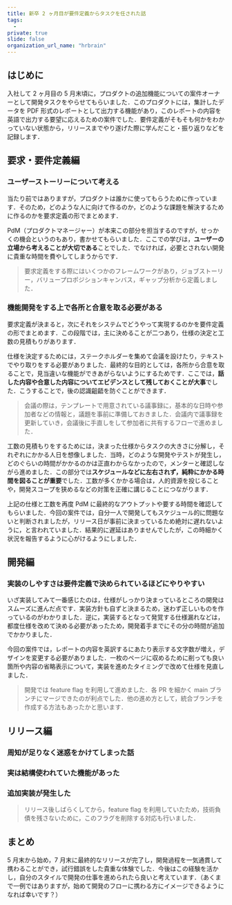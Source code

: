 ```yaml
---
title: 新卒 2 ヶ月目が要件定義からタスクを任された話
tags:
  - 
private: true
slide: false
organization_url_name: "hrbrain"
---
```


## はじめに
入社して 2 ヶ月目の 5 月末頃に，プロダクトの追加機能についての案件オーナーとして開発タスクをやらせてもらいました．このプロダクトには，集計したデータを PDF 形式のレポートとして出力する機能があり，このレポートの内容を英語で出力する要望に応えるための案件でした．要件定義がそもそも何かをわかっていない状態から，リリースまでやり遂げた際に学んだこと・振り返りなどを記録します．

## 要求・要件定義編
### ユーザーストーリーについて考える
当たり前ではありますが，プロダクトは誰かに使ってもらうために作っています．そのため，どのような人に向けて作るのか，どのような課題を解決するために作るのかを要求定義の形でまとめます．

PdM（プロダクトマネージャー）が本来この部分を担当するのですが，せっかくの機会というのもあり，書かせてもらいました．ここでの学びは，**ユーザーの立場から考えることが大切である**ことでした．でなければ，必要とされない開発に貴重な時間を費やしてしまうからです．

> 要求定義をする際にはいくつかのフレームワークがあり，ジョブストーリー，バリュープロポジションキャンバス，ギャップ分析から定義しました．

### 機能開発をする上で各所と合意を取る必要がある
要求定義が決まると，次にそれをシステムでどうやって実現するのかを要件定義の形でまとめます．この段階では，主に決めることが二つあり，仕様の決定と工数の見積もりがあります．

仕様を決定するためには，ステークホルダーを集めて会議を設けたり，テキストでやり取りをする必要がありました．最終的な目的としては，各所から合意を取ることで，見当違いな機能ができあがらないようにするためです．ここでは，**話した内容や合意した内容についてエビデンスとして残しておくことが大事**でした．こうすることで，後の認識齟齬を防ぐことができます．

> 会議の際は，テンプレートで用意されている議事録に，基本的な日時や参加者などの情報と，議題を事前に準備しておきました．会議内で議事録を更新していき，会議後に手直しをして参加者に共有するフローで進めました．

工数の見積もりをするためには，決まった仕様からタスクの大きさに分解し，それぞれにかかる人日を想像しました．当時，どのような開発やテストが発生し，どのぐらいの時間がかかるのかは正直わからなかったので，メンターと確認しながら進めました．この部分では**スケジュールなどに左右されず，純粋にかかる時間を図ることが重要**でした．工数が多くかかる場合は，人的資源を投じることや，開発スコープを狭めるなどの対策を正確に講じることにつながります．

上記の仕様と工数を再度 PdM に最終的なアウトプットや要する時間を確認してもらいました．今回の案件では，自分一人で開発してもスケジュール的に問題ないと判断されましたが，リリース日が事前に決まっているため絶対に遅れないように，と言われていました．結果的に遅延はありませんでしたが，この時細かく状況を報告するように心がけるようにしました．

## 開発編
### 実装のしやすさは要件定義で決められているほどにやりやすい
いざ実装してみて一番感じたのは，仕様がしっかり決まっているところの開発はスムーズに進んだ点です．実装方針も自ずと決まるため，迷わず正しいものを作っているのがわかりました．逆に，実装するとなって発覚する仕様漏れなどは，都度仕様を改めて決める必要があったため，開発着手までにその分の時間が追加でかかりました．

今回の案件では，レポートの内容を英訳するにあたり表示する文字数が増え，デザインを変更する必要がありました．一枚のページに収めるために削っても良い箇所や内容の省略表示について，実装を進めたタイミングで改めて仕様を見直しました．

> 開発では feature flag を利用して進めました．各 PR を細かく main ブランチにマージできたのが利点でした．他の進め方として，統合ブランチを作成する方法もあったかと思います．

## リリース編
### 周知が足りなく迷惑をかけてしまった話
### 実は結構使われていた機能があった
### 追加実装が発生した

> リリース後しばらくしてから，feature flag を利用していたため，技術負債を残さないために，このフラグを削除する対応も行いました．

## まとめ
5 月末から始め，7 月末に最終的なリリースが完了し，開発過程を一気通貫して携わることができ，試行錯誤をした貴重な体験でした．今後はこの経験を活かし，自分のスタイルで開発の仕事を進められたら良いと考えています．（あくまで一例ではありますが，始めて開発のフローに携わる方にイメージできるようになれば幸いです？）
